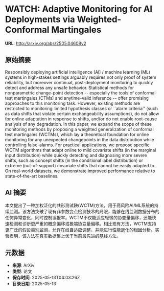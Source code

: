 # WATCH: Adaptive Monitoring for AI Deployments via Weighted-Conformal Martingales

**URL**: http://arxiv.org/abs/2505.04608v2

## 原始摘要

Responsibly deploying artificial intelligence (AI) / machine learning (ML)
systems in high-stakes settings arguably requires not only proof of system
reliability, but moreover continual, post-deployment monitoring to quickly
detect and address any unsafe behavior. Statistical methods for nonparametric
change-point detection -- especially the tools of conformal test martingales
(CTMs) and anytime-valid inference -- offer promising approaches to this
monitoring task. However, existing methods are restricted to monitoring limited
hypothesis classes or ``alarm criteria'' (such as data shifts that violate
certain exchangeability assumptions), do not allow for online adaptation in
response to shifts, and/or do not enable root-cause analysis of any
degradation. In this paper, we expand the scope of these monitoring methods by
proposing a weighted generalization of conformal test martingales (WCTMs),
which lay a theoretical foundation for online monitoring for any unexpected
changepoints in the data distribution while controlling false-alarms. For
practical applications, we propose specific WCTM algorithms that adapt online
to mild covariate shifts (in the marginal input distribution) while quickly
detecting and diagnosing more severe shifts, such as concept shifts (in the
conditional label distribution) or extreme (out-of-support) covariate shifts
that cannot be easily adapted to. On real-world datasets, we demonstrate
improved performance relative to state-of-the-art baselines.


## AI 摘要

本文提出了一种加权泛化的共形测试鞅(WCTM)方法，用于高风险AI/ML系统的持续监测。该方法突破了现有非参数变点检测技术的局限，能够在线监测数据分布的任何异常变化，同时控制误报率。WCTM不仅能适应轻微的协变量偏移，还能快速检测和诊断更严重的概念偏移或极端协变量偏移。相比现有方法，WCTM支持更广泛的假设类别监测，允许在线自适应调整，并能进行性能退化的根因分析。实验表明，该方法在真实数据集上优于当前最先进的基线方法。

## 元数据

- **来源**: ArXiv
- **类型**: 论文
- **保存时间**: 2025-05-13T04:03:26Z
- **目录日期**: 2025-05-13
